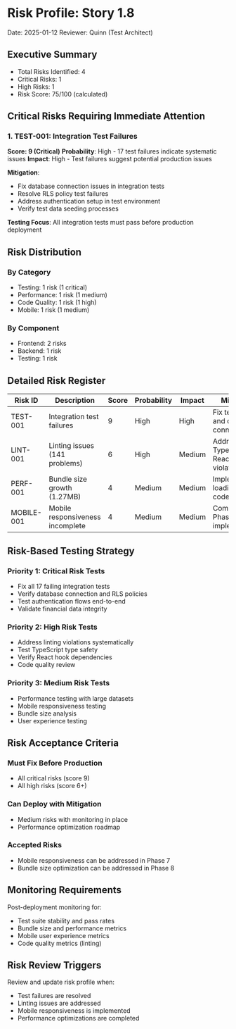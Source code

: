 # Risk Profile: Story 1.8

Date: 2025-01-12
Reviewer: Quinn (Test Architect)

## Executive Summary

- Total Risks Identified: 4
- Critical Risks: 1
- High Risks: 1
- Risk Score: 75/100 (calculated)

## Critical Risks Requiring Immediate Attention

### 1. TEST-001: Integration Test Failures

**Score: 9 (Critical)**
**Probability**: High - 17 test failures indicate systematic issues
**Impact**: High - Test failures suggest potential production issues

**Mitigation**:
- Fix database connection issues in integration tests
- Resolve RLS policy test failures
- Address authentication setup in test environment
- Verify test data seeding processes

**Testing Focus**: All integration tests must pass before production deployment

## Risk Distribution

### By Category

- Testing: 1 risk (1 critical)
- Performance: 1 risk (1 medium)
- Code Quality: 1 risk (1 high)
- Mobile: 1 risk (1 medium)

### By Component

- Frontend: 2 risks
- Backend: 1 risk
- Testing: 1 risk

## Detailed Risk Register

| Risk ID | Description | Score | Probability | Impact | Mitigation |
|----------|-------------|-------|-------------|---------|------------|
| TEST-001 | Integration test failures | 9 | High | High | Fix test setup and database connections |
| LINT-001 | Linting issues (141 problems) | 6 | High | Medium | Address TypeScript and React hook violations |
| PERF-001 | Bundle size growth (1.27MB) | 4 | Medium | Medium | Implement lazy loading and code splitting |
| MOBILE-001 | Mobile responsiveness incomplete | 4 | Medium | Medium | Complete Phase 7 implementation |

## Risk-Based Testing Strategy

### Priority 1: Critical Risk Tests

- Fix all 17 failing integration tests
- Verify database connection and RLS policies
- Test authentication flows end-to-end
- Validate financial data integrity

### Priority 2: High Risk Tests

- Address linting violations systematically
- Test TypeScript type safety
- Verify React hook dependencies
- Code quality review

### Priority 3: Medium Risk Tests

- Performance testing with large datasets
- Mobile responsiveness testing
- Bundle size analysis
- User experience testing

## Risk Acceptance Criteria

### Must Fix Before Production

- All critical risks (score 9)
- All high risks (score 6+)

### Can Deploy with Mitigation

- Medium risks with monitoring in place
- Performance optimization roadmap

### Accepted Risks

- Mobile responsiveness can be addressed in Phase 7
- Bundle size optimization can be addressed in Phase 8

## Monitoring Requirements

Post-deployment monitoring for:

- Test suite stability and pass rates
- Bundle size and performance metrics
- Mobile user experience metrics
- Code quality metrics (linting)

## Risk Review Triggers

Review and update risk profile when:

- Test failures are resolved
- Linting issues are addressed
- Mobile responsiveness is implemented
- Performance optimizations are completed
